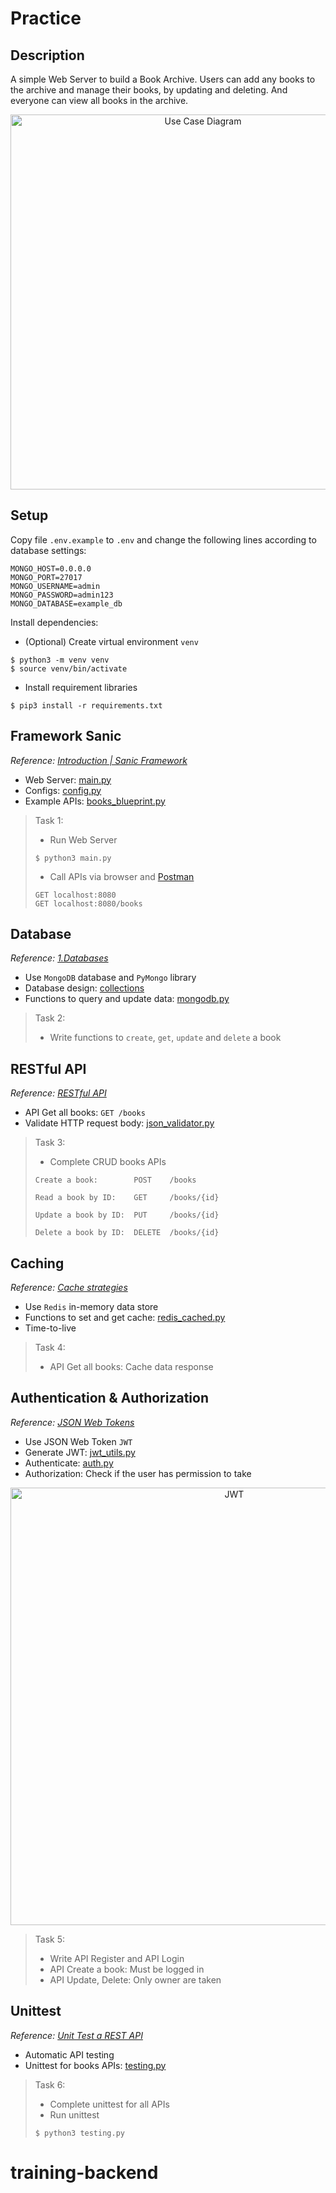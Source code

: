 # Practice

## Description

A simple Web Server to build a Book Archive. 
Users can add any books to the archive and manage their books, by updating and deleting. 
And everyone can view all books in the archive.

<p align="center">
    <img src="../docs/images/user_case.png" alt="Use Case Diagram" width="600"/>
</p>

## Setup

Copy file `.env.example` to `.env` and change the following lines according to database settings:
```
MONGO_HOST=0.0.0.0
MONGO_PORT=27017
MONGO_USERNAME=admin
MONGO_PASSWORD=admin123
MONGO_DATABASE=example_db
```

Install dependencies:
* (Optional) Create virtual environment `venv`
```
$ python3 -m venv venv
$ source venv/bin/activate
```
* Install requirement libraries
```
$ pip3 install -r requirements.txt
```

## Framework Sanic

*Reference: [Introduction | Sanic Framework](https://sanic.dev/en/guide/)*

* Web Server: [main.py](main.py)
* Configs: [config.py](config.py)
* Example APIs: [books_blueprint.py](app/apis/books_blueprint.py)

> Task 1: 
> 
> * Run Web Server
> ```
> $ python3 main.py
> ```
> * Call APIs via browser and [Postman](https://www.postman.com/downloads/)
> ```
> GET localhost:8080
> GET localhost:8080/books
> ```

## Database

*Reference: [1.Databases](../../1.Databases)*

* Use `MongoDB` database and `PyMongo` library
* Database design: [collections](../docs/database_models/collections.json)
* Functions to query and update data: [mongodb.py](app/databases/mongodb.py)

> Task 2:
> 
> * Write functions to `create`, `get`, `update` and `delete` a book

## RESTful API

*Reference: [RESTful API](../README.md#restful-api-with-crud)*

* API Get all books: `GET /books`
* Validate HTTP request body: [json_validator.py](app/decorators/json_validator.py)

> Task 3:
> 
> * Complete CRUD books APIs
> 
> ```
> Create a book:        POST    /books
> 
> Read a book by ID:    GET     /books/{id}
> 
> Update a book by ID:  PUT     /books/{id}
> 
> Delete a book by ID:  DELETE  /books/{id}
> ```

## Caching

*Reference: [Cache strategies](https://docs.aws.amazon.com/AmazonElastiCache/latest/mem-ug/Strategies.html)*

* Use `Redis` in-memory data store
* Functions to set and get cache: [redis_cached.py](app/databases/redis_cached.py)
* Time-to-live

> Task 4:
> 
> * API Get all books: Cache data response

[//]: # (> * API Create, Update, Delete: Update cache when data updated)

## Authentication & Authorization

*Reference: [JSON Web Tokens](https://auth0.com/learn/json-web-tokens/)*

* Use JSON Web Token `JWT`
* Generate JWT: [jwt_utils.py](app/utils/jwt_utils.py)
* Authenticate: [auth.py](app/decorators/auth.py)
* Authorization: Check if the user has permission to take

[//]: # (![JWT]&#40;../docs/images/jwt.png&#41;)

<p align="center">
    <img src="../docs/images/jwt.png" alt="JWT" width="700"/>
</p>

> Task 5:
> 
> * Write API Register and API Login
> * API Create a book: Must be logged in
> * API Update, Delete: Only owner are taken

## Unittest

*Reference: [Unit Test a REST API](https://www.testim.io/blog/unit-test-rest-api/)*

* Automatic API testing
* Unittest for books APIs: [testing.py](testing.py)

> Task 6:
> 
> * Complete unittest for all APIs
> * Run unittest
> ```
> $ python3 testing.py
> ```
# training-backend
